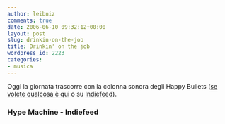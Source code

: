 ```yaml
---
author: leibniz
comments: true
date: 2006-06-10 09:32:12+00:00
layout: post
slug: drinkin-on-the-job
title: Drinkin' on the job
wordpress_id: 2223
categories:
- musica
---
```


Oggi la giornata trascorre con la colonna sonora degli Happy Bullets ([se volete qualcosa è qui](http://hype.non-standard.net/search/happy%20bullets/1/) o su [Indiefeed](http://blindingflashes.blogs.com/indiefeed_alternative_mod/)).


### Hype Machine - Indiefeed

